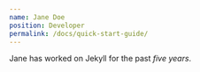 ```yaml
---
name: Jane Doe
position: Developer
permalink: /docs/quick-start-guide/
---
```

Jane has worked on Jekyll for the past *five years*.
